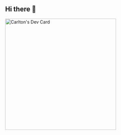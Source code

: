 ## Hi there 👋

<!--
**CarltonMpofu/CarltonMpofu** is a ✨ _special_ ✨ repository because its `README.md` (this file) appears on your GitHub profile.

Here are some ideas to get you started:

- 🔭 I’m currently working on ...
- 🌱 I’m currently learning ...
- 👯 I’m looking to collaborate on ...
- 🤔 I’m looking for help with ...
- 💬 Ask me about ...
- 📫 How to reach me: ...
- 😄 Pronouns: ...
- ⚡ Fun fact: ...
-->

<a href="https://app.daily.dev/carlton"><img src="https://api.daily.dev/devcards/v2/2PrIplg0oaD5YgmSCz01K.png?type=default&r=dbv" width="356" alt="Carlton's Dev Card"/></a>
